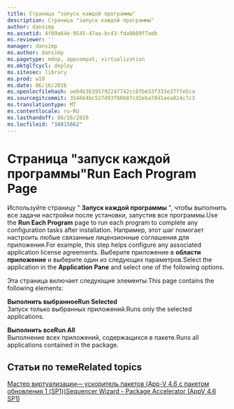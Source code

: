 ```yaml
---
title: Страница "запуск каждой программы"
description: Страница "запуск каждой программы"
author: dansimp
ms.assetid: 4f09a64e-9545-47aa-bc43-fda0089f7adb
ms.reviewer: ''
manager: dansimp
ms.author: dansimp
ms.pagetype: mdop, appcompat, virtualization
ms.mktglfcycl: deploy
ms.sitesec: library
ms.prod: w10
ms.date: 06/16/2016
ms.openlocfilehash: ae04b3b395792247742cc8fbe33f333e37ffe5ca
ms.sourcegitcommit: 354664bc527d93f80687cd2eba70d1eea024c7c3
ms.translationtype: MT
ms.contentlocale: ru-RU
ms.lasthandoff: 06/26/2020
ms.locfileid: "10815662"
---
```

# <span data-ttu-id="2d4f5-103">Страница "запуск каждой программы"</span><span class="sxs-lookup"><span data-stu-id="2d4f5-103">Run Each Program Page</span></span>


<span data-ttu-id="2d4f5-104">Используйте страницу " **Запуск каждой программы** ", чтобы выполнить все задачи настройки после установки, запустив все программы.</span><span class="sxs-lookup"><span data-stu-id="2d4f5-104">Use the **Run Each Program** page to run each program to complete any configuration tasks after installation.</span></span> <span data-ttu-id="2d4f5-105">Например, этот шаг помогает настроить любые связанные лицензионные соглашения для приложения.</span><span class="sxs-lookup"><span data-stu-id="2d4f5-105">For example, this step helps configure any associated application license agreements.</span></span> <span data-ttu-id="2d4f5-106">Выберите приложение в **области приложение** и выберите один из следующих параметров.</span><span class="sxs-lookup"><span data-stu-id="2d4f5-106">Select the application in the **Application Pane** and select one of the following options.</span></span>

<span data-ttu-id="2d4f5-107">Эта страница включает следующие элементы:</span><span class="sxs-lookup"><span data-stu-id="2d4f5-107">This page contains the following elements:</span></span>

<a href="" id="run-selected"></a>**<span data-ttu-id="2d4f5-108">Выполнить выбранное</span><span class="sxs-lookup"><span data-stu-id="2d4f5-108">Run Selected</span></span>**  
<span data-ttu-id="2d4f5-109">Запуск только выбранных приложений.</span><span class="sxs-lookup"><span data-stu-id="2d4f5-109">Runs only the selected applications.</span></span>

<a href="" id="run-all"></a>**<span data-ttu-id="2d4f5-110">Выполнить все</span><span class="sxs-lookup"><span data-stu-id="2d4f5-110">Run All</span></span>**  
<span data-ttu-id="2d4f5-111">Выполнение всех приложений, содержащихся в пакете.</span><span class="sxs-lookup"><span data-stu-id="2d4f5-111">Runs all applications contained in the package.</span></span>

## <span data-ttu-id="2d4f5-112">Статьи по теме</span><span class="sxs-lookup"><span data-stu-id="2d4f5-112">Related topics</span></span>


[<span data-ttu-id="2d4f5-113">Мастер виртуализации— ускоритель пакетов (App-V 4.6 с пакетом обновления 1 (SP1))</span><span class="sxs-lookup"><span data-stu-id="2d4f5-113">Sequencer Wizard - Package Accelerator (AppV 4.6 SP1)</span></span>](sequencer-wizard---package-accelerator--appv-46-sp1-.md)

 

 





